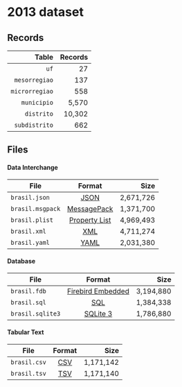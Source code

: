# 2013 dataset

## Records

|          Table | Records |
| --------------:| -------:|
|           `uf` |      27 |
|  `mesorregiao` |     137 |
| `microrregiao` |     558 |
|    `municipio` |   5,570 |
|     `distrito` |  10,302 |
|  `subdistrito` |     662 |

## Files

#### Data Interchange

| File             | Format                                                       |      Size |
| ---------------- |:------------------------------------------------------------:| ---------:|
| `brasil.json`    | [JSON](https://en.wikipedia.org/wiki/JSON)                   | 2,671,726 |
| `brasil.msgpack` | [MessagePack](https://en.wikipedia.org/wiki/MessagePack)     | 1,371,700 |
| `brasil.plist`   | [Property List](https://en.wikipedia.org/wiki/Property_list) | 4,969,493 |
| `brasil.xml`     | [XML](https://en.wikipedia.org/wiki/XML)                     | 4,711,274 |
| `brasil.yaml`    | [YAML](https://en.wikipedia.org/wiki/YAML)                   | 2,031,380 |

#### Database

| File             | Format                                                                                 |      Size |
| ---------------- |:--------------------------------------------------------------------------------------:| ---------:|
| `brasil.fdb`     | [Firebird Embedded](https://en.wikipedia.org/wiki/Embedded_database#Firebird_Embedded) | 3,194,880 |
| `brasil.sql`     | [SQL](https://en.wikipedia.org/wiki/SQL)                                               | 1,384,338 |
| `brasil.sqlite3` | [SQLite 3](https://en.wikipedia.org/wiki/SQLite)                                       | 1,786,880 |

#### Tabular Text

| File         | Format                                                      |      Size |
| ------------ |:-----------------------------------------------------------:| ---------:|
| `brasil.csv` | [CSV](https://en.wikipedia.org/wiki/Comma-separated_values) | 1,171,142 |
| `brasil.tsv` | [TSV](https://en.wikipedia.org/wiki/Tab-separated_values)   | 1,171,140 |
